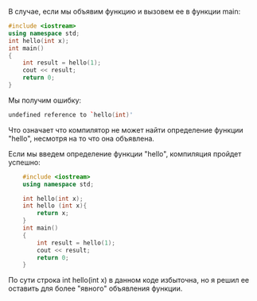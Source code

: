 В случае, если мы объявим функцию и вызовем ее в функции main:
```cpp
#include <iostream>
using namespace std;
int hello(int x);
int main()
{
    int result = hello(1);
    cout << result;
    return 0;
}
```
Мы получим ошибку: 
```cpp
undefined reference to `hello(int)'
```
Что означает что компилятор не может найти определение функции "hello", несмотря на то что она объявлена.

Если мы введем определение функции "hello", компиляция пройдет успешно:
```cpp
    #include <iostream>
    using namespace std;

    int hello(int x);
    int hello (int x){    
        return x;
    }
    int main()
    {
        int result = hello(1);
        cout << result;
        return 0;
    }
```
По сути строка int hello(int x) в данном коде избыточна, но я решил ее оставить для более "явного" объявления функции.


